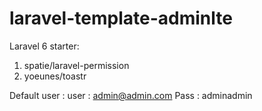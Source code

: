 # laravel-template-adminlte
 
Laravel 6 starter:
1. spatie/laravel-permission
2. yoeunes/toastr

Default user : 
user : admin@admin.com
Pass : adminadmin

